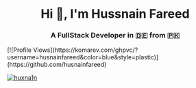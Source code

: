 <h1 align="center">Hi 👋, I'm Hussnain Fareed</h1>
<h3 align="center">A FullStack Developer in 🇩🇪 from 🇵🇰</h3>
[![Profile Views](https://komarev.com/ghpvc/?username=husnainfareed&color=blue&style=plastic)](https://github.com/husnainfareed)
<p align="left"> <a href="https://twitter.com/huxna1n" target="blank"><img src="https://img.shields.io/twitter/follow/huxna1n?logo=twitter&style=for-the-badge" alt="huxna1n" /></a> </p>
<!--
**husnainfareed/husnainfareed** is a ✨ _special_ ✨ repository because its `README.md` (this file) appears on your GitHub profile.

Here are some ideas to get you started:

- 🔭 I’m currently working on ...
- 🌱 I’m currently learning ...
- 👯 I’m looking to collaborate on ...
- 🤔 I’m looking for help with ...
- 💬 Ask me about ...
- 📫 How to reach me: ...
- 😄 Pronouns: ...
- ⚡ Fun fact: ...
-->
